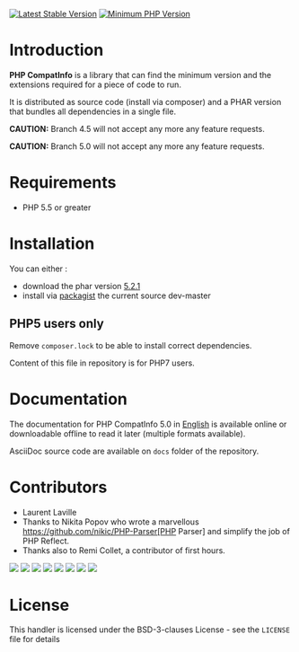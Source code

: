 [![Latest Stable Version](https://img.shields.io/packagist/v/bartlett/php-compatinfo.svg?style=flat-square)](https://packagist.org/packages/bartlett/php-compatinfo)
[![Minimum PHP Version](https://img.shields.io/badge/php-%3E%3D%205.5-8892BF.svg?style=flat-square)](https://php.net/)

# Introduction

**PHP CompatInfo** is a library that
can find the minimum version and the extensions required for a piece of code to run.

It is distributed as source code (install via composer) and a PHAR version
that bundles all dependencies in a single file.

**CAUTION:** Branch 4.5 will not accept any more any feature requests.

**CAUTION:** Branch 5.0 will not accept any more any feature requests.

# Requirements

* PHP 5.5 or greater

# Installation

You can either :

* download the phar version [5.2.1](http://bartlett.laurent-laville.org/get/phpcompatinfo-5.2.1.phar)
* install via [packagist](https://packagist.org/packages/bartlett/php-compatinfo/) the current source dev-master

## PHP5 users only

Remove `composer.lock` to be able to install correct dependencies.

Content of this file in repository is for PHP7 users.

# Documentation

The documentation for PHP CompatInfo 5.0
in [English](http://php5.laurent-laville.org/compatinfo/manual/5.0/en/)
is available online or downloadable offline to read it later (multiple formats available).

AsciiDoc source code are available on `docs` folder of the repository.

# Contributors

* Laurent Laville
* Thanks to Nikita Popov who wrote a marvellous https://github.com/nikic/PHP-Parser[PHP Parser] and simplify the job of PHP Reflect.
* Thanks also to Remi Collet, a contributor of first hours.

[![](https://sourcerer.io/fame/llaville/llaville/php-compat-info/images/0)](https://sourcerer.io/fame/llaville/llaville/php-compat-info/links/0)
[![](https://sourcerer.io/fame/llaville/llaville/php-compat-info/images/1)](https://sourcerer.io/fame/llaville/llaville/php-compat-info/links/1)
[![](https://sourcerer.io/fame/llaville/llaville/php-compat-info/images/2)](https://sourcerer.io/fame/llaville/llaville/php-compat-info/links/2)
[![](https://sourcerer.io/fame/llaville/llaville/php-compat-info/images/3)](https://sourcerer.io/fame/llaville/llaville/php-compat-info/links/3)
[![](https://sourcerer.io/fame/llaville/llaville/php-compat-info/images/4)](https://sourcerer.io/fame/llaville/llaville/php-compat-info/links/4)
[![](https://sourcerer.io/fame/llaville/llaville/php-compat-info/images/5)](https://sourcerer.io/fame/llaville/llaville/php-compat-info/links/5)
[![](https://sourcerer.io/fame/llaville/llaville/php-compat-info/images/6)](https://sourcerer.io/fame/llaville/llaville/php-compat-info/links/6)
[![](https://sourcerer.io/fame/llaville/llaville/php-compat-info/images/7)](https://sourcerer.io/fame/llaville/llaville/php-compat-info/links/7)

# License

This handler is licensed under the BSD-3-clauses License - see the `LICENSE` file for details
